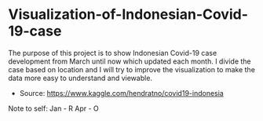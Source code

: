 # Visualization-of-Indonesian-Covid-19-case

The purpose of this project is to show Indonesian Covid-19 case development from March until now which updated each month. I divide the case based on location and I will try to improve the visualization to make the data more easy to understand and viewable.

- Source: https://www.kaggle.com/hendratno/covid19-indonesia

Note to self:
Jan - R
Apr - O
